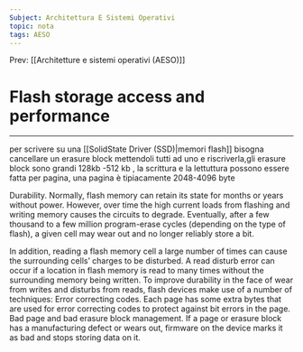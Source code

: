```yaml
---
Subject: Architettura E Sistemi Operativi
topic: nota
tags: AESO
---
```


Prev: [[Architetture e sistemi operativi (AESO)]]

# Flash storage access and performance
---
per scrivere su una [[SolidState Driver (SSD)|memori flash]] bisogna cancellare un erasure block mettendoli tutti ad uno e riscriverla,gli erasure block sono grandi 128kb -512 kb , la scrittura e la lettuttura possono essere fatta per pagina, una pagina è tipiacamente 2048-4096 byte

Durability. Normally, flash memory can retain its state for months or years without power.
However, over time the high current loads from flashing and writing memory causes the
circuits to degrade. Eventually, after a few thousand to a few million program-erase cycles
(depending on the type of flash), a given cell may wear out and no longer reliably store a
bit.

In addition, reading a flash memory cell a large number of times can cause the surrounding
cells’ charges to be disturbed. A read disturb error can occur if a location in flash memory
is read to many times without the surrounding memory being written.
To improve durability in the face of wear from writes and disturbs from reads, flash devices
make use of a number of techniques:
Error correcting codes. Each page has some extra bytes that are used for error
correcting codes to protect against bit errors in the page.
Bad page and bad erasure block management. If a page or erasure block has a
manufacturing defect or wears out, firmware on the device marks it as bad and stops
storing data on it.

